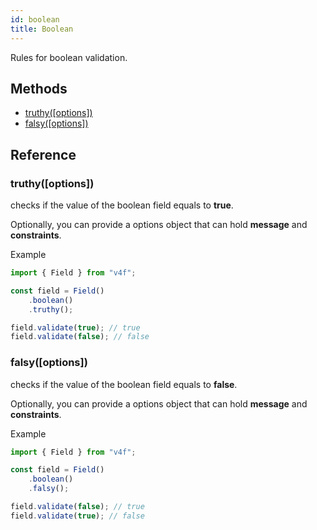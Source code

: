 ```yaml
---
id: boolean
title: Boolean
---
```


Rules for boolean validation.

## Methods

-   [truthy([options])]()
-   [falsy([options])]()

## Reference

### truthy([options])

checks if the value of the boolean field equals to **true**.

Optionally, you can provide a options object that can hold **message** and **constraints**.

Example

```javascript
import { Field } from "v4f";

const field = Field()
	.boolean()
	.truthy();

field.validate(true); // true
field.validate(false); // false
```

### falsy([options])

checks if the value of the boolean field equals to **false**.

Optionally, you can provide a options object that can hold **message** and **constraints**.

Example

```javascript
import { Field } from "v4f";

const field = Field()
	.boolean()
	.falsy();

field.validate(false); // true
field.validate(true); // false
```
